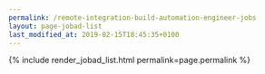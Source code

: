 ```yaml
---
permalink: /remote-integration-build-automation-engineer-jobs
layout: page-jobad-list
last_modified_at: 2019-02-15T18:45:35+0100
---
```

{% include render_jobad_list.html permalink=page.permalink %}
